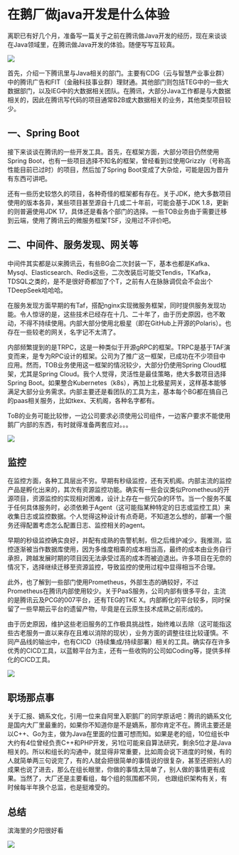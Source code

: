 # 在鹅厂做java开发是什么体验

离职已有好几个月，准备写一篇关于之前在腾讯做Java开发的经历，现在来谈谈在Java领域里，在腾讯做Java开发的体验。随便写写互较真。

![](https://github-images.wenzhihuai.com/images/a0722ea4-4c0d-43ae-8237-26fc2141dcbe.jpeg)

首先，介绍一下腾讯里与Java相关的部门。主要有CDG（云与智慧产业事业群）中的腾讯广告和FIT（金融科技事业群）理财通。其他部门则包括TEG中的一些大数据部门，以及IEG中的大数据相关团队。在腾讯，大部分Java工作都是与大数据相关的，因此在腾讯写代码的项目通常B2B或大数据相关的业务，其他类型项目较少。

## 一、Spring Boot

接下来谈谈在腾讯的一些开发工具。首先，在框架方面，大部分项目仍然使用Spring Boot，也有一些项目选择不知名的框架，曾经看到过使用Grizzly（号称高性能目前已过时）的项目，然后加了Spring Boot变成了大杂烩，可能是因为晋升有东西可讲吧。

还有一些历史较悠久的项目，各种奇怪的框架都有存在。关于JDK，绝大多数项目使用的版本各异，某些项目甚至源自十几或二十年前，可能会基于JDK 1.8，更新的则普遍使用JDK 17，具体还是看各个部门的选择。一些TOB业务由于需要迁移到云端，使用了腾讯云的微服务框架TSF，没用过不评价吧。


## 二、中间件、服务发现、网关等
中间件其实都是以来腾讯云，有些BG会二次封装一下，基本也都是Kafka、Mysql、Elasticsearch、Redis这些，二次改装后可能交Tendis，TKafka，TDSQL之类的，是不是很好奇都加了个T，之前有人在脉脉调侃会不会出个TDeepSeek哈哈哈。

在服务发现方面早期的有Taf，搭配nginx实现微服务框架，同时提供服务发现功能。令人惊讶的是，这些技术已经存在十几、二十年了，由于历史原因，也不敢动，不得不持续使用。内部大部分使用北极星（即在GitHub上开源的Polaris）。也存在一些较老的网关，名字记不太清了。

内部频繁提到的是TRPC，这是一种类似于开源gRPC的框架。TRPC是基于TAF演变而来，是专为RPC设计的框架。公司为了推广这一框架，已成功在不少项目中应用。然而，TOB业务使用这一框架的情况较少，大部分仍使用Spring Cloud框架，尤其是Spring Cloud。我个人觉得，灵活性是最佳策略，绝大多数项目选择Spring Boot。如果整合Kubernetes（k8s），再加上北极星网关，这样基本能够满足大部分业务需求。内部主要还是看团队的工具为主，基本每个BG都在搞自己的paas相关服务，比如tkex、天机阁，各种名字都有。

ToB的业务可能比较惨，一边公司要求必须使用公司组件，一边客户要求不能使用鹅厂内部的东西，有时就得准备两套应对。。。

![](https://github-images.wenzhihuai.com/images/image-20250226005803850.png)

## 监控

在监控方面，各种工具层出不穷。早期有秒级监控，还有天机阁。内部主流的监控产品是孵化出来的，其次有资源监控功能。确实有一些会议类似Prometheus的开源项目，资源监控的实现相对困难，设计上存在一些冗杂的环节。当一个服务不属于任何具体服务时，必须依赖于Agent（这可能指某种特定的日志或监控工具）来收集日志或监控数据。个人觉得这种设计有点奇葩，不知道怎么想的，部署一个服务还得配置考虑怎么配置日志、监控相关的agent。

早期的秒级监控确实良好，并配有成熟的告警机制，但之后维护减少。我推测，监控逐渐被当作数据库使用，因为多维度相乘的成本相当高，最终的成本由业务自行承担，跨越发展时期的项目因无法承受过高的成本而被迫退出。许多项目在无奈的情况下，选择继续迁移至资源监控，导致监控的使用过程中显得相当不合理。

此外，也了解到一些部门使用Prometheus，外部生态的确较好，不过Prometheus在腾讯内部使用较少。关于PaaS服务，公司内部有很多平台，主流的是腾讯云及PCG的007平台，还有TEG的TKE X。内部孵化的平台较多，同时保留了一些早期云平台的遗留产物，毕竟是在云原生技术成熟之前形成的。

由于历史原因，维护这些老旧服务的工作极具挑战性，始终难以去除（这可能指这些古老服务一直以来存在且难以消除的现状），业务方面的调整往往比较谨慎。不同产品线的输出中，也有CICD（持续集成/持续部署）相关的工具。确实存在许多优秀的CICD工具，以蓝鲸平台为主，还有一些收购的公司如Coding等，提供多样化的CICD工具。

![](https://github-images.wenzhihuai.com/images/image-20250226004709780.png)

## 职场那点事
关于汇报、嫡系文化，引用一位来自阿里入职鹅厂的同学原话吧：腾讯的嫡系文化是国内大厂里最重的，如果你不知道你是不是嫡系，那你肯定不在。腾讯主要还是以C++、Go为主，做为Java在里面的位置可想而知。如果是老的组，10位组长中大约有4位曾经负责C++和PHP开发，另1位可能来自算法研究，剩余5位才是Java相关的。所以和组长的沟通中，就显得非常重要，比如周会说下进度的时候，有的人就简单两三句说完了，有的人就会把很简单的事情说的很复杂，甚至还把别人的成果也说了进去，那么在组长眼里，你做的事情太简单了，别人做的事情更有成果。当然了，大厂还是主要看组，每个组的氛围都不同， 也跟组织架构有关，有时候每半年换个总监，也是挺难受的。


## 总结
滨海里的夕阳很好看

![](https://github-images.wenzhihuai.com/images/image-20250226004658950.png)

